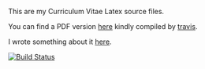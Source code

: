 This are my Curriculum Vitae Latex source files.

You can find a PDF version [here](https://github.com/wincus/curric/raw/master/pdf/curric.pdf) kindly compiled by [travis](https://travis-ci.org/wincus/curric).

I wrote something about it [here](http://blog.wincus.com.ar/self-building-latex-resume.html).

[![Build Status](https://travis-ci.org/wincus/curric.svg?branch=master)](https://travis-ci.org/wincus/curric)
